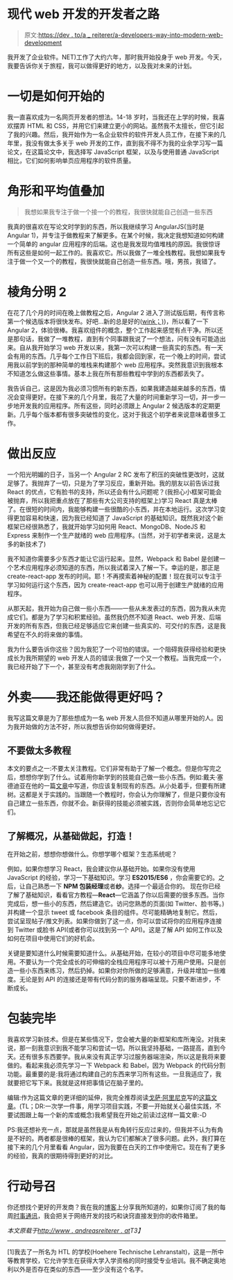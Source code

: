 # 现代 web 开发的开发者之路

> 原文:[https://dev . to/a _ reiterer/a-developers-way-into-modern-web-development](https://dev.to/a_reiterer/a-developers-way-into-modern-web-development)

我开发了企业软件。NET)工作了大约六年，那时我开始投身于 web 开发。今天，我要告诉你关于旅程，我可以做得更好的地方，以及我对未来的计划。

# 一切是如何开始的

我一直喜欢成为一名网页开发者的想法。14-18 岁时，当我还在上学的时候，我喜欢摆弄 HTML 和 CSS，并用它们来建立更小的网站。虽然我不太擅长，但它引起了我的兴趣。然后，我开始作为一名企业软件的软件开发人员工作，在接下来的几年里，我没有做太多关于 web 开发的工作，直到我不得不为我的业余学习写一篇论文，在这篇论文中，我选择写 JavaScript 框架，以及与使用普通 JavaScript 相比，它们如何影响单页应用程序的软件质量。

# 角形和平均值叠加

> 我想如果我专注于做一个接一个的教程，我很快就能自己创造一些东西

我真的很喜欢在写论文时学到的东西，所以我继续学习 AngularJS(当时是 Angular 1)，并专注于做教程来了解更多。在某个时候，我决定我想知道如何构建一个简单的 angular 应用程序的后端。这也是我发现均值堆栈的原因。我很惊讶所有这些是如何一起工作的。我喜欢它。所以我做了一堆全栈教程。我想如果我专注于做一个又一个的教程，我很快就能自己创造一些东西。哦，男孩，我错了。

# 棱角分明 2

在花了几个月的时间在晚上做教程之后，Angular 2 进入了测试版后期，有传言称第一个候选版本将很快发布。好吧…新的总是好的([wink；)](https://www.youtube.com/watch?v=rxBvgCyERkw))，所以看了一下 Angular 2，体验很棒。我喜欢组件的概念，整个工作起来感觉有点干净。所以还是那句话，我做了一堆教程，直到有个同事跟我说了一个想法，问有没有可能造出来。自从我开始学习 web 开发以来，我第一次可以构建一些真实的东西。有一天会有用的东西。几乎每个工作日下班后，我都会回到家，花一个晚上的时间，尝试用我以前学到的那种简单的堆栈来构建那个 web 应用程序。突然我意识到我根本不知道怎么做这些事情。基本上我在所有那些教程中学到的东西都丢失了。

我告诉自己，这是因为我必须习惯所有的新东西，如果我建造越来越多的东西，情况会变得更好。在接下来的几个月里，我花了大量的时间重新学习一切，并一步一步地开发我的应用程序。所有这些，同时必须跟上 Angular 2 候选版本的定期更新。几乎每个版本都有很多突破性的变化，这对于我这个初学者来说意味着很多工作。

# 做出反应

一个阳光明媚的日子，当另一个 Angular 2 RC 发布了积压的突破性更改时，这就足够了。我抛弃了一切，只是为了学习反应，重新开始。我的朋友以前告诉过我 React 的优点，它有脸书的支持，所以还会有什么问题呢？(我担心小框架可能会被抛弃，所以我把重点放在了那些有大公司支持的框架上)学习 React 真是太棒了。在很短的时间内，我能够构建一些很酷的小东西，并在本地运行。这次学习变得更加容易和快速，因为我已经知道了 JavaScript 的基础知识。既然我对这个新框架已经很熟悉了，我就开始学习如何用 React、MongoDB、NodeJS 和 Express 来制作一个生产就绪的 web 应用程序。(当然，对于初学者来说，这是太多的新技术了)

我不知道你需要多少东西才能让它运行起来。显然，Webpack 和 Babel 是创建一个艺术应用程序必须知道的东西，所以我试着深入了解一下。幸运的是，那正是 create-react-app 发布的时间。耶！不再摸索着神秘的配置！现在我可以专注于学习如何运行这个东西，因为 create-react-app 也可以用于创建生产就绪的应用程序。

从那天起，我开始为自己做一些小东西——一些从未发表过的东西，因为我从未完成它们。都是为了学习和积累经验。虽然我仍然不知道 React、web 开发、后端开发的所有东西，但我已经足够适应它来创建一些真实的、可交付的东西，这是我希望在不久的将来做的事情。

我为什么要告诉你这些？因为我犯了一个可怕的错误。一个阻碍我获得经验和更快成长为我所期望的 web 开发人员的错误:我做了一个又一个教程。当我完成一个，我已经开始了下一个，甚至没有考虑我刚刚学到了什么。

# 外卖——我还能做得更好吗？

我写这篇文章是为了那些想成为一名 web 开发人员但不知道从哪里开始的人。因为我开始做的方法不好，所以我想告诉你如何做得更好。

## 不要做太多教程

本文的要点之一:不要太关注教程。它们非常有助于了解一个概念。但是你写完之后，想想你学到了什么。试着用你新学到的技能自己做一些小东西。例如:戴夫·塞德迪亚在他的一篇[文章](https://daveceddia.com/learn-react-with-copywork/)中写道，你应该复制现有的东西。从小处着手，但要有所建树。这都是关于实践的。当跟随一个教程时，你会认为你理解了，但是只要你没有自己建立一些东西，你就不会。新获得的技能必须被实践，否则你会简单地忘记它们。

## 了解概况，从基础做起，打造！

在开始之前，想想你想做什么。你想学哪个框架？生态系统呢？

例如，如果你想学习 React，我会建议你从基础开始。如果你没有使用 JavaScript 的经验，学习一下基础知识。学习 **ES2015/ES6** ，你会需要它的。之后，让自己熟悉一下 **NPM 包装经理**或者**纱**。选择一个最适合你的。
现在你已经了解了基础知识，看看官方教程—**React**—它涵盖了你以后需要的很多东西。当你完成后，想一些小的东西，然后建造它。访问您熟悉的页面(如 Twitter、脸书等。)并构建一个显示 tweet 或 facebook 条目的组件。尽可能精确地复制它。然后，尝试呈现帖子/推文列表。如果你做到了这一点，你可以尝试将你的应用程序连接到 Twitter 或脸书 API(或者你可以找到另一个 API)。这是了解 API 如何工作以及如何在项目中使用它们的好机会。

关键是要知道什么时候需要知道什么。从基础开始，在较小的项目中尽可能多地使用。不要认为一个完全成长的可伸缩的全栈应用程序可以被十万用户使用。只是创造一些小东西来练习，然后扔掉。如果你对你所做的足够满意，升级并增加一些难度。无论是到 API 的连接还是带有代码分割的服务器端呈现。只要不断进步，不断成长。

# 包装完毕

我喜欢学习新技术。但是在某些情况下，您会被大量的新框架和库所淹没。对我来说，那一刻我意识到我不能学习和尝试一切。所以我坚持基础，一路提高，直到今天。还有很多东西要学。我从来没有真正学习过服务器端渲染，所以这是我将来要做的。看起来我必须先学习一下 Webpack 和 Babel，因为 Webpack 的代码分割功能。最重要的是:我将通过构建自己的东西来学习所有这些。一旦我适应了，我就要把它写下来。我就是这样把事情记在脑子里的。

编辑:作为这篇文章的更详细的延伸，我完全推荐阅读[戈萨·阿里尼克](https://medium.com/@goshakkk)写的[这篇文章](https://goshakkk.name/next-steps-official-react-tutorial/)。(TL；DR:一次学一件事，用学习项目实践，不要一开始就关心最佳实践，不要试图跟上每一个新的库或概念)我希望我在开始之前读过这样一篇文章:-D

PS:我还想补充一点，那就是虽然我是从有角转行反应过来的，但我并不认为有角是不好的。两者都是很棒的框架，我认为它们都解决了很多问题。此外，我打算在接下来的几个月里看看 Angular，因为我要在白天的工作中使用它。现在有了更多的经验，我真的很期待得到更好的对比。

# 行动号召

你还想找个更好的开发商？我在我的[博客](http://www.andreasreiterer.at)上分享我所知道的，如果你订阅了我的每周[时事通讯](http://www.andreasreiterer.at/weekly-webdev-newsletter)，我会把关于网络开发的技巧和诀窍直接发到你的收件箱里。

*本文原载于[http://www . andreasreiterer . at](http://www.andreasreiterer.at/web-development/developers-way-web-development/)T3】*

* * *

[1]我去了一所名为 HTL 的学校(Hoehere Technische Lehranstalt)，这是一所中等教育学校，它允许学生在获得大学入学资格的同时接受专业培训。我不确定奥地利以外是否存在类似的东西——至少没有这个名字。